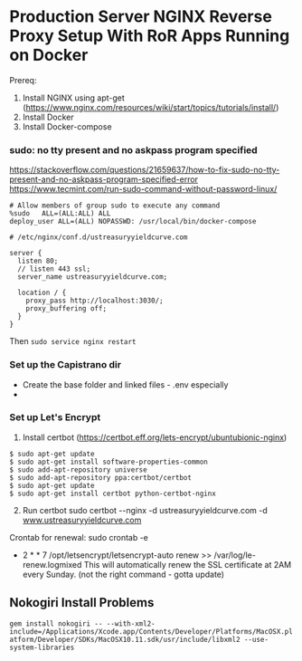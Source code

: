 # Production Server NGINX Reverse Proxy Setup With RoR Apps Running on Docker

Prereq:
1. Install NGINX using apt-get (https://www.nginx.com/resources/wiki/start/topics/tutorials/install/)
2. Install Docker
3. Install Docker-compose

### sudo: no tty present and no askpass program specified
https://stackoverflow.com/questions/21659637/how-to-fix-sudo-no-tty-present-and-no-askpass-program-specified-error
https://www.tecmint.com/run-sudo-command-without-password-linux/

```
# Allow members of group sudo to execute any command
%sudo   ALL=(ALL:ALL) ALL
deploy_user ALL=(ALL) NOPASSWD: /usr/local/bin/docker-compose

```
  

```
# /etc/nginx/conf.d/ustreasuryyieldcurve.com

server {
  listen 80;
  // listen 443 ssl;
  server_name ustreasuryyieldcurve.com;

  location / {
    proxy_pass http://localhost:3030/;
    proxy_buffering off;
  }
}
```

Then `sudo service nginx restart`

### Set up the Capistrano dir

* Create the base folder and linked files - .env especially
* 

### Set up Let's Encrypt

1. Install certbot (https://certbot.eff.org/lets-encrypt/ubuntubionic-nginx)
```
$ sudo apt-get update
$ sudo apt-get install software-properties-common
$ sudo add-apt-repository universe
$ sudo add-apt-repository ppa:certbot/certbot
$ sudo apt-get update
$ sudo apt-get install certbot python-certbot-nginx 
```

2. Run certbot
sudo certbot --nginx -d ustreasuryyieldcurve.com -d www.ustreasuryyieldcurve.com

Crontab for renewal:
sudo crontab -e
* 2 * * 7 /opt/letsencrypt/letsencrypt-auto renew >> /var/log/le-renew.logmixed
This will automatically renew the SSL certificate at 2AM every Sunday. (not the right command - gotta update)

## Nokogiri Install Problems

`gem install nokogiri -- --with-xml2-include=/Applications/Xcode.app/Contents/Developer/Platforms/MacOSX.platform/Developer/SDKs/MacOSX10.11.sdk/usr/include/libxml2 --use-system-libraries` 